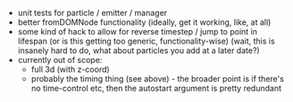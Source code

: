 - unit tests for particle / emitter / manager
- better fromDOMNode functionality (ideally, get it working, like, at all) 
- some kind of hack to allow for reverse timestep / jump to point in lifespan (or is this getting too generic, functionality-wise) (wait, this is insanely hard to do, what about particles you add at a later date?)
- currently out of scope:
  - full 3d (with z-coord)
  - probably the timing thing (see above) - the broader point is if there's no time-control etc, then the autostart argument is pretty redundant